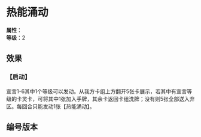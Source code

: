 
<script setup>
let list = [
    { number: "SP02-019", url: "/packs/SP02" }
]
</script>

# 热能涌动

**属性**：<CardAttribute text="火"/><br>
**等级**：2

## 效果

### 【启动】

宣言1-6其中1个等级可以发动。从我方卡组上方翻开5张卡展示，若其中有宣言等级的卡灵卡，可将其中1张加入手牌，其余卡返回卡组洗牌；没有则5张全部送入弃区。每回合只能发动1张【热能涌动】。

## 编号版本

<CardNumberBox :list="list"/>
